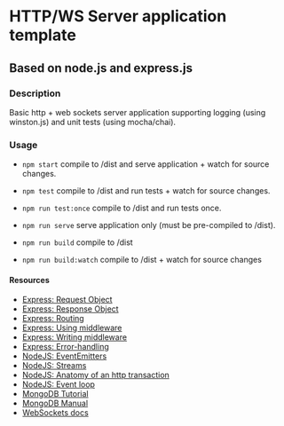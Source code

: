
# HTTP/WS Server application template
## Based on node.js and express.js

### Description
Basic http + web sockets server application supporting logging (using winston.js) and unit tests (using mocha/chai).

### Usage

* ```npm start``` compile to /dist and serve application + watch for source changes.

* ```npm test``` compile to /dist and run tests + watch for source changes.

* ```npm run test:once``` compile to /dist and run tests once.

* ```npm run serve``` serve application only (must be pre-compiled to /dist).

* ```npm run build``` compile to /dist

* ```npm run build:watch``` compile to /dist + watch for source changes

#### Resources
* [Express: Request Object](https://expressjs.com/en/4x/api.html#req)
* [Express: Response Object](https://expressjs.com/en/4x/api.html#res)
* [Express: Routing](https://expressjs.com/en/guide/routing.html)
* [Express: Using middleware](https://expressjs.com/en/guide/using-middleware.html)
* [Express: Writing middleware](https://expressjs.com/en/guide/writing-middleware.html)
* [Express: Error-handling](https://expressjs.com/en/guide/error-handling.html)
* [NodeJS: EventEmitters](https://nodejs.org/api/events.html)
* [NodeJS: Streams](https://nodejs.org/api/stream.html)
* [NodeJS: Anatomy of an http transaction](https://nodejs.org/en/docs/guides/anatomy-of-an-http-transaction/)
* [NodeJS: Event loop](https://nodejs.org/en/docs/guides/event-loop-timers-and-nexttick/)
* [MongoDB Tutorial](https://www.tutorialspoint.com/mongodb/index.htm)
* [MongoDB Manual](https://docs.mongodb.com/manual/crud/)
* [WebSockets docs](https://github.com/websockets/ws)